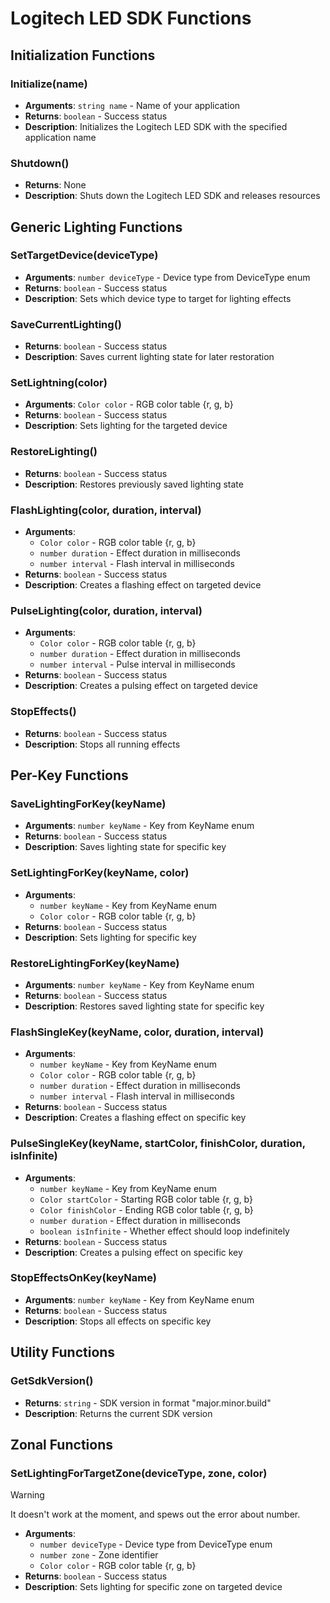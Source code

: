 # Logitech LED SDK Functions

## Initialization Functions

### Initialize(name)
- **Arguments**: `string name` - Name of your application
- **Returns**: `boolean` - Success status
- **Description**: Initializes the Logitech LED SDK with the specified application name

### Shutdown()
- **Returns**: None
- **Description**: Shuts down the Logitech LED SDK and releases resources

## Generic Lighting Functions

### SetTargetDevice(deviceType)
- **Arguments**: `number deviceType` - Device type from DeviceType enum
- **Returns**: `boolean` - Success status
- **Description**: Sets which device type to target for lighting effects

### SaveCurrentLighting()
- **Returns**: `boolean` - Success status
- **Description**: Saves current lighting state for later restoration

### SetLightning(color)
- **Arguments**: `Color color` - RGB color table {r, g, b}
- **Returns**: `boolean` - Success status
- **Description**: Sets lighting for the targeted device

### RestoreLighting()
- **Returns**: `boolean` - Success status
- **Description**: Restores previously saved lighting state

### FlashLighting(color, duration, interval)
- **Arguments**:
  - `Color color` - RGB color table {r, g, b}
  - `number duration` - Effect duration in milliseconds
  - `number interval` - Flash interval in milliseconds
- **Returns**: `boolean` - Success status
- **Description**: Creates a flashing effect on targeted device

### PulseLighting(color, duration, interval)
- **Arguments**:
  - `Color color` - RGB color table {r, g, b}
  - `number duration` - Effect duration in milliseconds
  - `number interval` - Pulse interval in milliseconds
- **Returns**: `boolean` - Success status
- **Description**: Creates a pulsing effect on targeted device

### StopEffects()
- **Returns**: `boolean` - Success status
- **Description**: Stops all running effects

## Per-Key Functions

### SaveLightingForKey(keyName)
- **Arguments**: `number keyName` - Key from KeyName enum
- **Returns**: `boolean` - Success status
- **Description**: Saves lighting state for specific key

### SetLightingForKey(keyName, color)
- **Arguments**:
  - `number keyName` - Key from KeyName enum
  - `Color color` - RGB color table {r, g, b}
- **Returns**: `boolean` - Success status
- **Description**: Sets lighting for specific key

### RestoreLightingForKey(keyName)
- **Arguments**: `number keyName` - Key from KeyName enum
- **Returns**: `boolean` - Success status
- **Description**: Restores saved lighting state for specific key

### FlashSingleKey(keyName, color, duration, interval)
- **Arguments**:
  - `number keyName` - Key from KeyName enum
  - `Color color` - RGB color table {r, g, b}
  - `number duration` - Effect duration in milliseconds
  - `number interval` - Flash interval in milliseconds
- **Returns**: `boolean` - Success status
- **Description**: Creates a flashing effect on specific key

### PulseSingleKey(keyName, startColor, finishColor, duration, isInfinite)
- **Arguments**:
  - `number keyName` - Key from KeyName enum
  - `Color startColor` - Starting RGB color table {r, g, b}
  - `Color finishColor` - Ending RGB color table {r, g, b}
  - `number duration` - Effect duration in milliseconds
  - `boolean isInfinite` - Whether effect should loop indefinitely
- **Returns**: `boolean` - Success status
- **Description**: Creates a pulsing effect on specific key

### StopEffectsOnKey(keyName)
- **Arguments**: `number keyName` - Key from KeyName enum
- **Returns**: `boolean` - Success status
- **Description**: Stops all effects on specific key

## Utility Functions

### GetSdkVersion()
- **Returns**: `string` - SDK version in format "major.minor.build"
- **Description**: Returns the current SDK version

## Zonal Functions

### SetLightingForTargetZone(deviceType, zone, color)
> [!WARNING]
> It doesn't work at the moment, and spews out the error about number.

- **Arguments**:
  - `number deviceType` - Device type from DeviceType enum
  - `number zone` - Zone identifier
  - `Color color` - RGB color table {r, g, b}
- **Returns**: `boolean` - Success status
- **Description**: Sets lighting for specific zone on targeted device